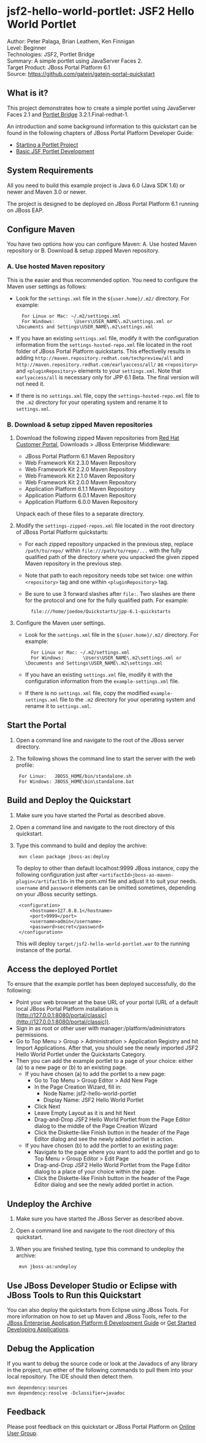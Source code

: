 <!--~ Do not edit this derived file! See gatein-portal-quickstarts-parent/src/main/freemarker/jsf2-hello-world-portlet/README.md.ftl ~-->

jsf2-hello-world-portlet: JSF2 Hello World Portlet
============================
Author: Peter Palaga, Brian Leathem, Ken Finnigan  
Level: Beginner  
Technologies: JSF2, Portlet Bridge  
Summary: A simple portlet using JavaServer Faces 2.  
Target Product: JBoss Portal Platform 6.1  
Source: <https://github.com/gatein/gatein-portal-quickstart>

What is it?
-----------

This project demonstrates how to create a simple portlet using JavaServer Faces 2.1
and [Portlet Bridge](https://access.redhat.com/site/documentation/en-US/JBoss_Portal_Platform/6.1/html/Development_Guide/chap-Portlet_Bridge.html) 3.2.1.Final-redhat-1.

An introduction and some background information to this quickstart can be found in the following chapters
of JBoss Portal Platform Developer Guide:

* [Starting a Portlet Project](https://access.redhat.com/site/documentation/en-US/JBoss_Portal_Platform/6.1/html/Development_Guide/sect-Starting_a_Portlet_Project.html)
* [Basic JSF Portlet Development](https://access.redhat.com/site/documentation/en-US/JBoss_Portal_Platform/6.1/html/Development_Guide/chap-Basic_JSF_Portlet_Development.html)

<!--~ Included from gatein-portal-quickstarts-parent/src/main/freemarker/include/portlet-general.md.ftl ~-->
<!--~ Included from gatein-portal-quickstarts-parent/src/main/freemarker/include/system-requirements.md.ftl ~-->
System Requirements
-------------------

All you need to build this example project is Java 6.0 (Java SDK 1.6) or newer and Maven 3.0 or newer.

The project is designed to be deployed on JBoss Portal Platform 6.1 running on JBoss EAP.


<!--~ Included from gatein-portal-quickstarts-parent/src/main/freemarker/include/configure-maven.md.ftl ~-->
Configure Maven
---------------

You have two options how you can configure Maven: A. Use hosted Maven repository or B. Download & setup zipped Maven repository.

### A. Use hosted Maven repository

This is the easier and thus recommended option. You need to configure the Maven user settings as follows:

* Look for the `settings.xml` file in the `${user.home}/.m2/` directory. For example:

        For Linux or Mac: ~/.m2/settings.xml
        For Windows:       \Users\USER_NAME\.m2\settings.xml or \Documents and Settings\USER_NAME\.m2\settings.xml
* If you have an existing `settings.xml` file, modify it with the configuration information from the `settings-hosted-repo.xml`
  file located in the root folder of JBoss Portal Platform quickstarts. This effectivelly results in
  adding `http://maven.repository.redhat.com/techpreview/all` and `http://maven.repository.redhat.com/earlyaccess/all/` as `<repository>` and `<pluginRepository>` elements to your `settings.xml`.
  Note that `earlyaccess/all` is necessary only for JPP 6.1 Beta. The final version will not need it.
* If there is no `settings.xml` file, copy the `settings-hosted-repo.xml` file to the `.m2` directory for your
  operating system and rename it to `settings.xml`.

### B. Download & setup zipped Maven repositories

1.  Download the following zipped Maven repositories from [Red Hat Customer Portal](https://access.redhat.com/),
    Downloads > JBoss Enterprise Middleware:
    * JBoss Portal Platform 6.1 Maven Repository
    * Web Framework Kit 2.3.0 Maven Repository
    * Web Framework Kit 2.2.0 Maven Repository
    * Web Framework Kit 2.1.0 Maven Repository
    * Web Framework Kit 2.0.0 Maven Repository
    * Application Platform 6.1.1 Maven Repository
    * Application Platform 6.0.1 Maven Repository
    * Application Platform 6.0.0 Maven Repository

    Unpack each of these files to a separate directory.

2.  Modify the `settings-zipped-repos.xml` file located in the root directory of JBoss Portal Platform
    quickstarts:
    * For each zipped repository unpacked in the previous step, replace `/path/to/repo/` within `file:///path/to/repo/...`
      with the fully qualified path of the directory where you unpacked the given zipped Maven repository in the previous
      step.
    * Note that path to each repository needs tobe set twice: one within `<repository>` tag and one within
      `<pluginRepository>` tag.
    * Be sure to use 3 forward slashes after `file:`. Two slashes are there for the protocol and one for the fully qualified
      path. For example:

            file:///home/joedoe/Quickstarts/jpp-6.1-quickstarts
3.  Configure the Maven user settings.
    * Look for the `settings.xml` file in the `${user.home}/.m2/` directory. For example:

            For Linux or Mac: ~/.m2/settings.xml
            For Windows:       \Users\USER_NAME\.m2\settings.xml or \Documents and Settings\USER_NAME\.m2\settings.xml
    * If you have an existing `settings.xml` file, modify it with the configuration information from the `example-settings.xml`
      file.
    * If there is no `settings.xml` file, copy the modified `example-settings.xml` file to the `.m2` directory for your
      operating system and rename it to `settings.xml`.



<!--~ Included from gatein-portal-quickstarts-parent/src/main/freemarker/include/start-the-portal.md.ftl ~-->
Start the Portal
----------------

1. Open a command line and navigate to the root of the JBoss server directory.
2. The following shows the command line to start the server with the web profile:

        For Linux:   JBOSS_HOME/bin/standalone.sh
        For Windows: JBOSS_HOME\bin\standalone.bat


Build and Deploy the Quickstart
-------------------------------

1. Make sure you have started the Portal as described above.
2. Open a command line and navigate to the root directory of this quickstart.
3. Type this command to build and deploy the archive:

        mvn clean package jboss-as:deploy

   To deploy to other than default localhost:9999 JBoss instance, copy the following configuration
   just after `<artifactId>jboss-as-maven-plugin</artifactId>` in the pom.xml file and adjust it to suit your needs.
   `username` and `password` elements can be omitted sometimes, depending on your JBoss security settings.

        <configuration>
            <hostname>127.0.0.1</hostname>
            <port>9999</port>
            <username>admin</username>
            <password>secret</password>
        </configuration>

   This will deploy `target/jsf2-hello-world-portlet.war` to the running instance of the portal.


Access the deployed Portlet
---------------------------

To ensure that the example portlet has been deployed successfully, do the following:

* Point your web browser at the base URL of your portal (URL of a default local JBoss Portal Platform installation is
[http://127.0.0.1:8080/portal/classic](http://127.0.0.1:8080/portal/classic)).
* Sign in as root or other user with manager:/platform/administrators permissions.
* Go to Top Menu > Group > Administration > Application Registry and hit Import Applications. After that, you should
see the newly imported JSF2 Hello World Portlet under the Quickstarts Category.
* Then you can add the example portlet to a page of your choice: either (a) to a new page or (b) to an existing page.
    * If you have chosen (a) to add the portlet to a new page:
        * Go to Top Menu > Group Editor > Add New Page
        * In the Page Creation Wizard, fill in:
            * Node Name: jsf2-hello-world-portlet
            * Display Name: JSF2 Hello World Portlet
        * Click Next
        * Leave Empty Layout as it is and hit Next
        * Drag-and-Drop JSF2 Hello World Portlet from the Page Editor dialog to the middle of the Page Creation Wizard
        * Click the Diskette-like Finish button in the header of the Page Editor dialog and see the newly added portlet in action.
    * If you have chosen (b) to add the portlet to an existing page:
        * Navigate to the page where you want to add the portlet and go to Top Menu > Group Editor > Edit Page
        * Drag-and-Drop JSF2 Hello World Portlet from the Page Editor dialog to a place of your choice within the page.
        * Click the Diskette-like Finish button in the header of the Page Editor dialog and see the newly added portlet in action.


Undeploy the Archive
--------------------


1. Make sure you have started the JBoss Server as described above.
2. Open a command line and navigate to the root directory of this quickstart.
3. When you are finished testing, type this command to undeploy the archive:

        mvn jboss-as:undeploy


Use JBoss Developer Studio or Eclipse with JBoss Tools to Run this Quickstart
-----------------------------------------------------------------------------
You can also deploy the quickstarts from Eclipse using JBoss Tools. For more information on how to set up Maven and JBoss Tools,
refer to the
[JBoss Enterprise Application Platform 6 Development Guide](https://access.redhat.com/knowledge/docs/JBoss_Enterprise_Application_Platform/)
or [Get Started Developing Applications](http://www.jboss.org/jdf/quickstarts/jboss-as-quickstart/guide/Introduction/ "Get Started Developing Applications").


<!--~ Included from gatein-portal-quickstarts-parent/src/main/freemarker/include/debug.md.ftl ~-->
Debug the Application
---------------------

If you want to debug the source code or look at the Javadocs of any library in the project, run either of the following 
commands to pull them into your local repository. The IDE should then detect them.

    mvn dependency:sources
    mvn dependency:resolve -Dclassifier=javadoc


<!--~ Included from gatein-portal-quickstarts-parent/src/main/freemarker/include/feedback.md.ftl ~-->
Feedback
--------

Please post feedback on this quickstart or JBoss Portal Platform on [Online User Group](https://access.redhat.com/groups/jboss-enterprise-middleware).
